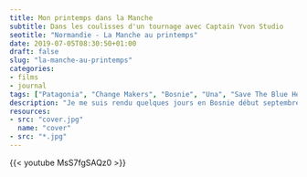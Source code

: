 ```yaml
---
title: Mon printemps dans la Manche
subtitle: Dans les coulisses d'un tournage avec Captain Yvon Studio
seotitle: "Normandie - La Manche au printemps"
date: 2019-07-05T08:30:50+01:00
draft: false
slug: "la-manche-au-printemps"
categories:
- films
- journal
tags: ["Patagonia", "Change Makers", "Bosnie", "Una", "Save The Blue Heart of Europe", "aventure", "Ecologie", "environnement"]
description: "Je me suis rendu quelques jours en Bosnie début septembre. pour rejoindre le mouvement «Save The Blue Heart of Europe ». Je vous raconte tout ça en vidéo !"
resources:
- src: "cover.jpg"
  name: "cover"
- src: "*.jpg"
---
```


{{< youtube MsS7fgSAQz0 >}}
